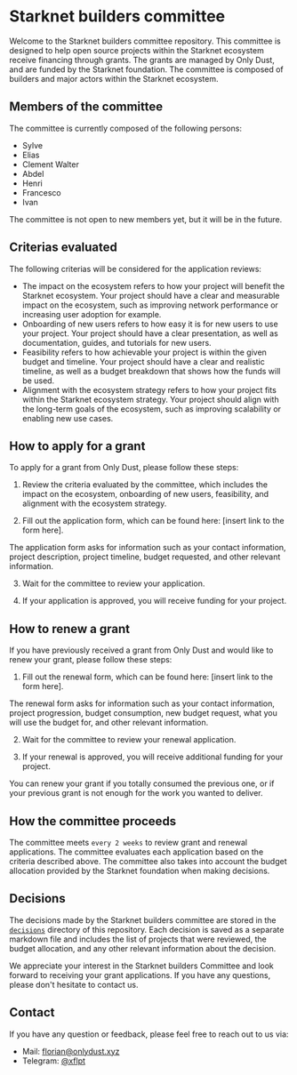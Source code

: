 # Starknet builders committee

Welcome to the Starknet builders committee repository. This committee is designed to help open source projects within the Starknet ecosystem receive financing through grants. The grants are managed by Only Dust, and are funded by the Starknet foundation. The committee is composed of builders and major actors within the Starknet ecosystem.

## Members of the committee

The committee is currently composed of the following persons:

- Sylve
- Elias
- Clement Walter
- Abdel
- Henri
- Francesco
- Ivan

The committee is not open to new members yet, but it will be in the future.

## Criterias evaluated

The following criterias will be considered for the application reviews:

- The impact on the ecosystem refers to how your project will benefit the Starknet ecosystem. Your project should have a clear and measurable impact on the ecosystem, such as improving network performance or increasing user adoption for example.
- Onboarding of new users refers to how easy it is for new users to use your project. Your project should have a clear presentation, as well as documentation, guides, and tutorials for new users.
- Feasibility refers to how achievable your project is within the given budget and timeline. Your project should have a clear and realistic timeline, as well as a budget breakdown that shows how the funds will be used.
- Alignment with the ecosystem strategy refers to how your project fits within the Starknet ecosystem strategy. Your project should align with the long-term goals of the ecosystem, such as improving scalability or enabling new use cases.

## How to apply for a grant

To apply for a grant from Only Dust, please follow these steps:

1. Review the criteria evaluated by the committee, which includes the impact on the ecosystem, onboarding of new users, feasibility, and alignment with the ecosystem strategy.

2. Fill out the application form, which can be found here: [insert link to the form here].

The application form asks for information such as your contact information, project description, project timeline, budget requested, and other relevant information.

3. Wait for the committee to review your application.

4. If your application is approved, you will receive funding for your project.

## How to renew a grant

If you have previously received a grant from Only Dust and would like to renew your grant, please follow these steps:

1. Fill out the renewal form, which can be found here: [insert link to the form here].

The renewal form asks for information such as your contact information, project progression, budget consumption, new budget request, what you will use the budget for, and other relevant information.

2. Wait for the committee to review your renewal application.

3. If your renewal is approved, you will receive additional funding for your project.

You can renew your grant if you totally consumed the previous one, or if your previous grant is not enough for the work you wanted to deliver.

## How the committee proceeds

The committee meets `every 2 weeks` to review grant and renewal applications. The committee evaluates each application based on the criteria described above. The committee also takes into account the budget allocation provided by the Starknet foundation when making decisions.

## Decisions

The decisions made by the Starknet builders committee are stored in the [`decisions`](/decisions) directory of this repository. Each decision is saved as a separate markdown file and includes the list of projects that were reviewed, the budget allocation, and any other relevant information about the decision.

We appreciate your interest in the Starknet builders Committee and look forward to receiving your grant applications. If you have any questions, please don't hesitate to contact us.

## Contact

If you have any question or feedback, please feel free to reach out to us via:

- Mail: [florian@onlydust.xyz](mailto:florian@onlydust.xyz)
- Telegram: [@xflpt](https://t.me/xflpt)
